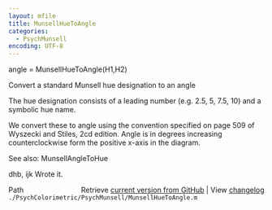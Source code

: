 ```yaml
---
layout: mfile
title: MunsellHueToAngle
categories:
  - PsychMunsell
encoding: UTF-8
---
```


angle = MunsellHueToAngle\(H1,H2\)

Convert a standard Munsell hue designation to an angle

The hue designation consists of a leading number
\(e.g. 2.5, 5, 7.5, 10\) and a symbolic hue name.

We convert these to angle using the convention specified
on page 509 of Wyszecki and Stiles, 2cd edition.  Angle
is in degrees increasing counterclockwise form the positive
x-axis in the diagram.

See also: MunsellAngleToHue

dhb, ijk  Wrote it.


<div class="code_header" style="text-align:right;">
  <span style="float:left;">Path&nbsp;&nbsp;</span> <span class="counter">Retrieve <a href=
  "https://raw.github.com/Psychtoolbox-3/Psychtoolbox-3/beta/./PsychColorimetric/PsychMunsell/MunsellHueToAngle.m">current version from GitHub</a> | View <a href=
  "https://github.com/Psychtoolbox-3/Psychtoolbox-3/commits/beta/./PsychColorimetric/PsychMunsell/MunsellHueToAngle.m">changelog</a></span>
</div>
<div class="code">
  <code>./PsychColorimetric/PsychMunsell/MunsellHueToAngle.m</code>
</div>
